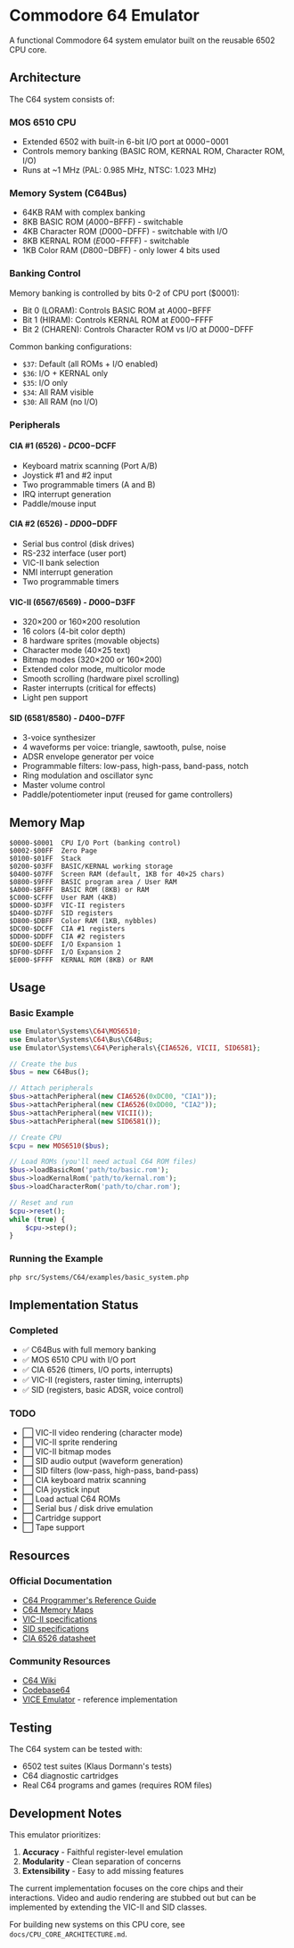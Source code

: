 # Commodore 64 Emulator

A functional Commodore 64 system emulator built on the reusable 6502 CPU core.

## Architecture

The C64 system consists of:

### MOS 6510 CPU
- Extended 6502 with built-in 6-bit I/O port at $0000-$0001
- Controls memory banking (BASIC ROM, KERNAL ROM, Character ROM, I/O)
- Runs at ~1 MHz (PAL: 0.985 MHz, NTSC: 1.023 MHz)

### Memory System (C64Bus)
- 64KB RAM with complex banking
- 8KB BASIC ROM ($A000-$BFFF) - switchable
- 4KB Character ROM ($D000-$DFFF) - switchable with I/O
- 8KB KERNAL ROM ($E000-$FFFF) - switchable
- 1KB Color RAM ($D800-$DBFF) - only lower 4 bits used

### Banking Control
Memory banking is controlled by bits 0-2 of CPU port ($0001):
- Bit 0 (LORAM): Controls BASIC ROM at $A000-$BFFF
- Bit 1 (HIRAM): Controls KERNAL ROM at $E000-$FFFF
- Bit 2 (CHAREN): Controls Character ROM vs I/O at $D000-$DFFF

Common banking configurations:
- `$37`: Default (all ROMs + I/O enabled)
- `$36`: I/O + KERNAL only
- `$35`: I/O only
- `$34`: All RAM visible
- `$30`: All RAM (no I/O)

### Peripherals

#### CIA #1 (6526) - $DC00-$DCFF
- Keyboard matrix scanning (Port A/B)
- Joystick #1 and #2 input
- Two programmable timers (A and B)
- IRQ interrupt generation
- Paddle/mouse input

#### CIA #2 (6526) - $DD00-$DDFF
- Serial bus control (disk drives)
- RS-232 interface (user port)
- VIC-II bank selection
- NMI interrupt generation
- Two programmable timers

#### VIC-II (6567/6569) - $D000-$D3FF
- 320×200 or 160×200 resolution
- 16 colors (4-bit color depth)
- 8 hardware sprites (movable objects)
- Character mode (40×25 text)
- Bitmap modes (320×200 or 160×200)
- Extended color mode, multicolor mode
- Smooth scrolling (hardware pixel scrolling)
- Raster interrupts (critical for effects)
- Light pen support

#### SID (6581/8580) - $D400-$D7FF
- 3-voice synthesizer
- 4 waveforms per voice: triangle, sawtooth, pulse, noise
- ADSR envelope generator per voice
- Programmable filters: low-pass, high-pass, band-pass, notch
- Ring modulation and oscillator sync
- Master volume control
- Paddle/potentiometer input (reused for game controllers)

## Memory Map

```
$0000-$0001  CPU I/O Port (banking control)
$0002-$00FF  Zero Page
$0100-$01FF  Stack
$0200-$03FF  BASIC/KERNAL working storage
$0400-$07FF  Screen RAM (default, 1KB for 40×25 chars)
$0800-$9FFF  BASIC program area / User RAM
$A000-$BFFF  BASIC ROM (8KB) or RAM
$C000-$CFFF  User RAM (4KB)
$D000-$D3FF  VIC-II registers
$D400-$D7FF  SID registers
$D800-$DBFF  Color RAM (1KB, nybbles)
$DC00-$DCFF  CIA #1 registers
$DD00-$DDFF  CIA #2 registers
$DE00-$DEFF  I/O Expansion 1
$DF00-$DFFF  I/O Expansion 2
$E000-$FFFF  KERNAL ROM (8KB) or RAM
```

## Usage

### Basic Example

```php
use Emulator\Systems\C64\MOS6510;
use Emulator\Systems\C64\Bus\C64Bus;
use Emulator\Systems\C64\Peripherals\{CIA6526, VICII, SID6581};

// Create the bus
$bus = new C64Bus();

// Attach peripherals
$bus->attachPeripheral(new CIA6526(0xDC00, "CIA1"));
$bus->attachPeripheral(new CIA6526(0xDD00, "CIA2"));
$bus->attachPeripheral(new VICII());
$bus->attachPeripheral(new SID6581());

// Create CPU
$cpu = new MOS6510($bus);

// Load ROMs (you'll need actual C64 ROM files)
$bus->loadBasicRom('path/to/basic.rom');
$bus->loadKernalRom('path/to/kernal.rom');
$bus->loadCharacterRom('path/to/char.rom');

// Reset and run
$cpu->reset();
while (true) {
    $cpu->step();
}
```

### Running the Example

```bash
php src/Systems/C64/examples/basic_system.php
```

## Implementation Status

### Completed
- ✅ C64Bus with full memory banking
- ✅ MOS 6510 CPU with I/O port
- ✅ CIA 6526 (timers, I/O ports, interrupts)
- ✅ VIC-II (registers, raster timing, interrupts)
- ✅ SID (registers, basic ADSR, voice control)

### TODO
- ⬜ VIC-II video rendering (character mode)
- ⬜ VIC-II sprite rendering
- ⬜ VIC-II bitmap modes
- ⬜ SID audio output (waveform generation)
- ⬜ SID filters (low-pass, high-pass, band-pass)
- ⬜ CIA keyboard matrix scanning
- ⬜ CIA joystick input
- ⬜ Load actual C64 ROMs
- ⬜ Serial bus / disk drive emulation
- ⬜ Cartridge support
- ⬜ Tape support

## Resources

### Official Documentation
- [C64 Programmer's Reference Guide](https://archive.org/details/c64-programmer-ref)
- [C64 Memory Maps](https://sta.c64.org/cbm64mem.html)
- [VIC-II specifications](https://www.commodore.ca/manuals/funet/cbm/c64/vic-ii.txt)
- [SID specifications](https://www.waitingforfriday.com/?p=661)
- [CIA 6526 datasheet](http://archive.6502.org/datasheets/mos_6526_cia.pdf)

### Community Resources
- [C64 Wiki](https://www.c64-wiki.com/)
- [Codebase64](https://codebase64.org/)
- [VICE Emulator](https://vice-emu.sourceforge.io/) - reference implementation

## Testing

The C64 system can be tested with:
- 6502 test suites (Klaus Dormann's tests)
- C64 diagnostic cartridges
- Real C64 programs and games (requires ROM files)

## Development Notes

This emulator prioritizes:
1. **Accuracy** - Faithful register-level emulation
2. **Modularity** - Clean separation of concerns
3. **Extensibility** - Easy to add missing features

The current implementation focuses on the core chips and their interactions. Video and audio rendering are stubbed out but can be implemented by extending the VIC-II and SID classes.

For building new systems on this CPU core, see `docs/CPU_CORE_ARCHITECTURE.md`.
